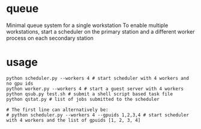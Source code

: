 # queue
Minimal queue system for a single workstation
To enable multiple workstations, start a scheduler on the primary station and a different worker process on each secondary station

# usage

```
python scheduler.py --workers 4 # start scheduler with 4 workers and no gpu ids
python worker.py --workers 4 # start a guest server with 4 workers
python qsub.py test.sh # submit a shell script based task file
python qstat.py # list of jobs submitted to the scheduler

# The first line can alternatively be:
# python scheduler.py --workers 4 --gpuids 1,2,3,4 # start scheduler with 4 workers and the list of gpuids [1, 2, 3, 4]
```
